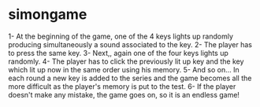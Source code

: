 # simongame
1- At the beginning of the game, one of the 4 keys lights up randomly producing simultaneously a sound associated to the key. 2- The player has to press the same key. 3- Next,, again one of the four keys lights up randomly. 4- The player has to click the previously lit up key and the key which lit up now in the same order using his memory. 5- And so on... In each round a new key is added to the series and the game becomes all the more difficult as the player's memory is put to the test. 6- If the player doesn't make any mistake, the game goes on, so it is an endless game!
